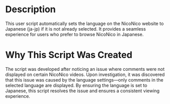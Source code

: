 # Description
This user script automatically sets the language on the NicoNico website to Japanese (ja-jp) if it is not already selected. It provides a seamless experience for users who prefer to browse NicoNico in Japanese.

# Why This Script Was Created
The script was developed after noticing an issue where comments were not displayed on certain NicoNico videos. Upon investigation, it was discovered that this issue was caused by the language settings—only comments in the selected language are displayed. By ensuring the language is set to Japanese, this script resolves the issue and ensures a consistent viewing experience.
